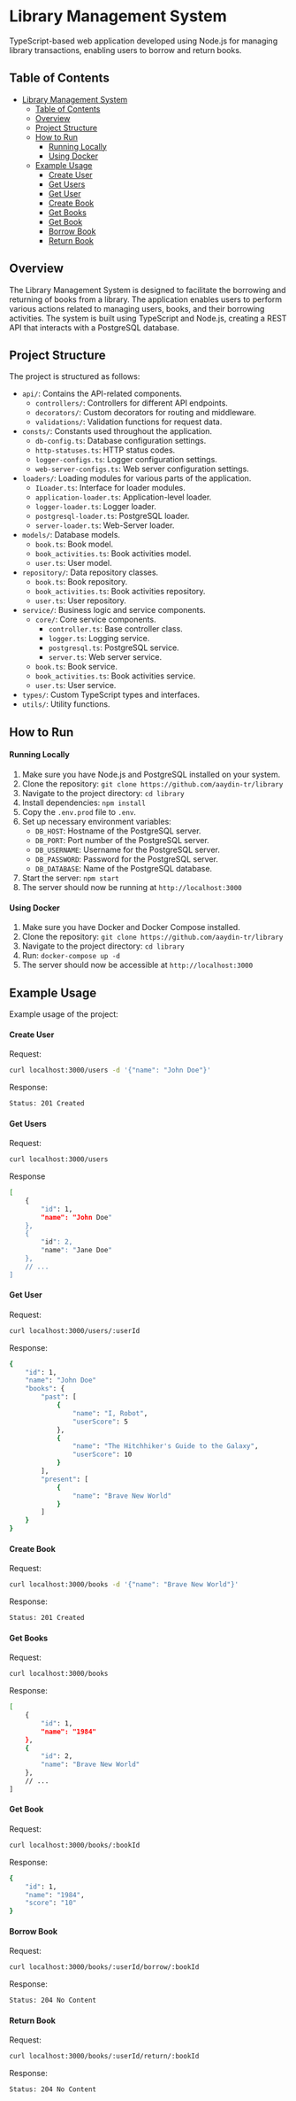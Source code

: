 # Library Management System

TypeScript-based web application developed using Node.js for managing library transactions, enabling users to borrow and return books.

## Table of Contents

- [Library Management System](#library-management-system)
  - [Table of Contents](#table-of-contents)
  - [Overview](#overview)
  - [Project Structure](#project-structure)
  - [How to Run](#how-to-run)
      - [Running Locally](#running-locally)
      - [Using Docker](#using-docker)
  - [Example Usage](#example-usage)
      - [Create User](#create-user)
      - [Get Users](#get-users)
      - [Get User](#get-user)
      - [Create Book](#create-book)
      - [Get Books](#get-books)
      - [Get Book](#get-book)
      - [Borrow Book](#borrow-book)
      - [Return Book](#return-book)

## Overview

The Library Management System is designed to facilitate the borrowing and returning of books from a library. The application enables users to perform various actions related to managing users, books, and their borrowing activities. The system is built using TypeScript and Node.js, creating a REST API that interacts with a PostgreSQL database. 

## Project Structure

The project is structured as follows:

- `api/`: Contains the API-related components.
  - `controllers/`: Controllers for different API endpoints.
  - `decorators/`: Custom decorators for routing and middleware.
  - `validations/`: Validation functions for request data.
- `consts/`: Constants used throughout the application.
  - `db-config.ts`: Database configuration settings.
  - `http-statuses.ts`: HTTP status codes.
  - `logger-configs.ts`: Logger configuration settings.
  - `web-server-configs.ts`: Web server configuration settings.
- `loaders/`: Loading modules for various parts of the application.
  - `ILoader.ts`: Interface for loader modules.
  - `application-loader.ts`: Application-level loader.
  - `logger-loader.ts`: Logger loader.
  - `postgresql-loader.ts`: PostgreSQL loader.
  - `server-loader.ts`: Web-Server loader.
- `models/`: Database models.
  - `book.ts`: Book model.
  - `book_activities.ts`: Book activities model.
  - `user.ts`: User model.
- `repository/`: Data repository classes.
  - `book.ts`: Book repository.
  - `book_activities.ts`: Book activities repository.
  - `user.ts`: User repository.
- `service/`: Business logic and service components.
  - `core/`: Core service components.
    - `controller.ts`: Base controller class.
    - `logger.ts`: Logging service.
    - `postgresql.ts`: PostgreSQL service.
    - `server.ts`: Web server service.
  - `book.ts`: Book service.
  - `book_activities.ts`: Book activities service.
  - `user.ts`: User service.
- `types/`: Custom TypeScript types and interfaces.
- `utils/`: Utility functions.

## How to Run

#### Running Locally

1. Make sure you have Node.js and PostgreSQL installed on your system.
2. Clone the repository: `git clone https://github.com/aaydin-tr/library`
3. Navigate to the project directory: `cd library`
4. Install dependencies: `npm install`
5. Copy the `.env.prod` file to `.env`.
6. Set up necessary environment variables:
   - `DB_HOST`: Hostname of the PostgreSQL server.
   - `DB_PORT`: Port number of the PostgreSQL server.
   - `DB_USERNAME`: Username for the PostgreSQL server.
   - `DB_PASSWORD`: Password for the PostgreSQL server.
   - `DB_DATABASE`: Name of the PostgreSQL database.
7. Start the server: `npm start`
8. The server should now be running at `http://localhost:3000`

#### Using Docker

1. Make sure you have Docker and Docker Compose installed.
2. Clone the repository: `git clone https://github.com/aaydin-tr/library`
3. Navigate to the project directory: `cd library`
4. Run: `docker-compose up -d`
5. The server should now be accessible at `http://localhost:3000`

   
## Example Usage

Example usage of the project:


#### Create User
Request:
```bash
curl localhost:3000/users -d '{"name": "John Doe"}'
```

Response:
```bash
Status: 201 Created
```

#### Get Users
Request:
```bash
curl localhost:3000/users
```
Response
```bash
[
    {
        "id": 1,
        "name": "John Doe"
    },
    {
        "id": 2,
        "name": "Jane Doe"
    },
    // ...
]
```

#### Get User
Request:
```bash
curl localhost:3000/users/:userId
```

Response:
```bash
{
    "id": 1,
    "name": "John Doe"
    "books": {
        "past": [
            {
                "name": "I, Robot",
                "userScore": 5
            },
            {
                "name": "The Hitchhiker's Guide to the Galaxy",
                "userScore": 10
            }
        ],
        "present": [
            {
                "name": "Brave New World"
            }
        ]
    }
}
```

#### Create Book
Request:
```bash
curl localhost:3000/books -d '{"name": "Brave New World"}'
```

Response:
```bash
Status: 201 Created
```

#### Get Books
Request:
```bash
curl localhost:3000/books
```

Response:
```bash
[
    {
        "id": 1,
        "name": "1984"
    },
    {
        "id": 2,
        "name": "Brave New World"
    },
    // ...
]
```

#### Get Book
Request:
```bash
curl localhost:3000/books/:bookId
```

Response:
```bash
{
    "id": 1,
    "name": "1984",
    "score": "10"
}
```

#### Borrow Book
Request:
```bash
curl localhost:3000/books/:userId/borrow/:bookId
```

Response:
```bash
Status: 204 No Content
```

#### Return Book
Request:
```bash
curl localhost:3000/books/:userId/return/:bookId
```

Response:
```bash
Status: 204 No Content
```


